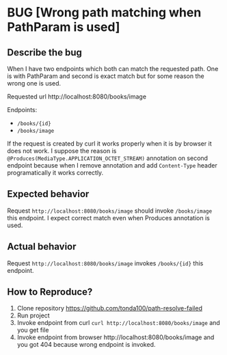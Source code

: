 # BUG [Wrong path matching when PathParam is used]

## Describe the bug

When I have two endpoints which both can match the requested path. One is with PathParam and second is exact match but for some reason the wrong one is used.

Requested url http://localhost:8080/books/image

Endpoints:
-  `/books/{id}`
-  `/books/image`

If the request is created by curl it works properly when it is by browser it does not work.
I suppose the reason is `@Produces(MediaType.APPLICATION_OCTET_STREAM)` annotation on second endpoint because when I remove annotation and add `Content-Type` header programatically it works correctly.


## Expected behavior

Request `http://localhost:8080/books/image` should invoke `/books/image` this endpoint.
I expect correct match even when Produces annotation is used.


## Actual behavior

Request `http://localhost:8080/books/image` invokes `/books/{id}` this endpoint.


## How to Reproduce?

1. Clone repository https://github.com/tonda100/path-resolve-failed
2. Run project
3. Invoke endpoint from curl `curl http://localhost:8080/books/image` and you get file
4. Invoke endpoint from browser http://localhost:8080/books/image and you got 404 because wrong endpoint is invoked.
